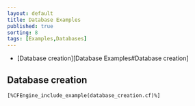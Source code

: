 ```yaml
---
layout: default
title: Database Examples
published: true
sorting: 8
tags: [Examples,Databases]
---
```


* [Database creation][Database Examples#Database creation]

## Database creation

```cf3
[%CFEngine_include_example(database_creation.cf)%]
```